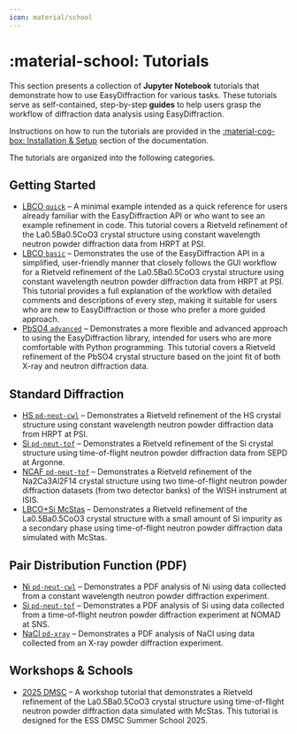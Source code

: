 ```yaml
---
icon: material/school
---
```


# :material-school: Tutorials

This section presents a collection of **Jupyter Notebook** tutorials that 
demonstrate how to use EasyDiffraction for various tasks. These tutorials serve
as self-contained, step-by-step **guides** to help users grasp the workflow of diffraction data
analysis using EasyDiffraction.

Instructions on how to run the tutorials are provided in the
[:material-cog-box: Installation & Setup](../installation-and-setup/index.md#how-to-run-tutorials)
section of the documentation.

The tutorials are organized into the following categories.

## Getting Started

- [LBCO `quick`](quick_single-fit_pd-neut-cwl_LBCO-HRPT.ipynb) –
  A minimal example intended as a quick reference for users already familiar 
  with the EasyDiffraction API or who want to see an example refinement in 
  code. This tutorial covers a Rietveld refinement of the La0.5Ba0.5CoO3 
  crystal structure using constant wavelength neutron powder diffraction data 
  from HRPT at PSI.
- [LBCO `basic`](basic_single-fit_pd-neut-cwl_LBCO-HRPT.ipynb) –
  Demonstrates the use of the EasyDiffraction API in a simplified, 
  user-friendly manner that closely follows the GUI workflow for a Rietveld
  refinement of the La0.5Ba0.5CoO3 crystal structure using constant wavelength
  neutron powder diffraction data from HRPT at PSI. This tutorial provides a 
  full explanation of the workflow with detailed comments and descriptions of 
  every step, making it suitable for users who are new to EasyDiffraction or 
  those who prefer a more guided approach.
- [PbSO4 `advanced`](advanced_joint-fit_pd-neut-xray-cwl_PbSO4.ipynb) –
  Demonstrates a more flexible and advanced approach to using the
  EasyDiffraction library, intended for users who are more comfortable with 
  Python programming. This tutorial covers a Rietveld refinement of the PbSO4 
  crystal structure based on the joint fit of both X-ray and neutron 
  diffraction data.

## Standard Diffraction

- [HS `pd-neut-cwl`](cryst-struct_pd-neut-cwl_HS-HRPT.ipynb) –
  Demonstrates a Rietveld refinement of the HS crystal structure using constant
  wavelength neutron powder diffraction data from HRPT at PSI.
- [Si `pd-neut-tof`](cryst-struct_pd-neut-tof_Si-SEPD.ipynb) –
  Demonstrates a Rietveld refinement of the Si crystal structure using
  time-of-flight neutron powder diffraction data from SEPD at Argonne.
- [NCAF `pd-neut-tof`](cryst-struct_pd-neut-tof_multidata_NCAF-WISH.ipynb) –
  Demonstrates a Rietveld refinement of the Na2Ca3Al2F14 crystal structure 
  using two time-of-flight neutron powder diffraction datasets (from two 
  detector banks) of the WISH instrument at ISIS.
- [LBCO+Si McStas](cryst-struct_pd-neut-tof_multiphase-LBCO-Si_McStas.ipynb) –
  Demonstrates a Rietveld refinement of the La0.5Ba0.5CoO3 crystal structure
  with a small amount of Si impurity as a secondary phase using time-of-flight 
  neutron powder diffraction data simulated with McStas.

## Pair Distribution Function (PDF)

- [Ni `pd-neut-cwl`](pdf_pd-neut-cwl_Ni.ipynb) –
  Demonstrates a PDF analysis of Ni using data collected from a constant
  wavelength neutron powder diffraction experiment.
- [Si `pd-neut-tof`](pdf_pd-neut-tof_Si-NOMAD.ipynb) –
  Demonstrates a PDF analysis of Si using data collected from a
  time-of-flight neutron powder diffraction experiment at NOMAD at SNS.
- [NaCl `pd-xray`](pdf_pd-xray_NaCl.ipynb) –
  Demonstrates a PDF analysis of NaCl using data collected from an X-ray
  powder diffraction experiment.

## Workshops & Schools

- [2025 DMSC](dmsc-summer-school-2025_analysis-powder-diffraction.ipynb) –
  A workshop tutorial that demonstrates a Rietveld refinement of the 
  La0.5Ba0.5CoO3 crystal structure using time-of-flight neutron powder 
  diffraction data simulated with McStas. This tutorial is designed for 
  the ESS DMSC Summer School 2025.
